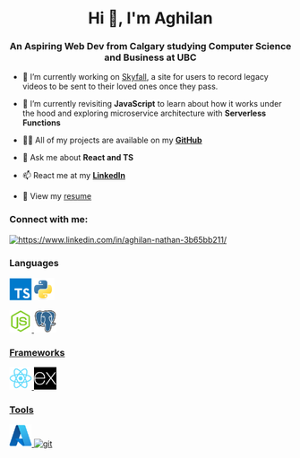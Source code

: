 <h1 align="center">Hi 👋, I'm Aghilan</h1>
<h3 align="center">An Aspiring Web Dev from Calgary studying Computer Science and Business at UBC</h3>

- 🔭 I’m currently working on [Skyfall](https://github.com/aghilann/Skyfall), a site for users to record legacy videos to be sent to their loved ones once they pass. 

- 🌱 I’m currently revisiting **JavaScript** to learn about how it works under the hood and exploring microservice architecture with **Serverless Functions**

- 👨‍💻 All of my projects are available on my **[GitHub](https://github.com/aghilann/)**
- 💬 Ask me about **React and TS**

- 📫 React me at my **[LinkedIn](https://www.linkedin.com/in/aghilan-nathan-3b65bb211/)**

- 📄 View my [resume](https://github.com/aghilann/v4/blob/main/static/Aghilan's%20Resume.pdf)

<h3 align="left">Connect with me:</h3>
<p align="left">
<a href="https://linkedin.com/in/https://www.linkedin.com/in/aghilan-nathan-3b65bb211/" target="blank"><img align="center" src="https://raw.githubusercontent.com/rahuldkjain/github-profile-readme-generator/master/src/images/icons/Social/linked-in-alt.svg" alt="https://www.linkedin.com/in/aghilan-nathan-3b65bb211/" height="30" width="40" /></a>
</p>

<h3 align="left">Languages</h3>
<p align="left">




<img src="https://raw.githubusercontent.com/devicons/devicon/master/icons/typescript/typescript-original.svg" alt="typescript" width="40" height="40"/><img src="https://raw.githubusercontent.com/devicons/devicon/master/icons/python/python-original.svg" alt="python" width="40" height="40"/> </a> <a href="https://git-scm.com/" target="_blank" rel="noreferrer">
  
  <img src="https://github.com/devicons/devicon/blob/master/icons/nodejs/nodejs-original.svg" alt="typescript" width="40" height="40"/>
  
  <img src="https://github.com/devicons/devicon/blob/master/icons/postgresql/postgresql-original.svg" alt="typescript" width="40" height="40"/>
  
  <h3 align="left">Frameworks</h3>
<p align="left">
  <img src="https://github.com/devicons/devicon/blob/master/icons/react/react-original.svg" alt="react" width="40" height="40"/>
  <img style="-webkit-filter: invert(1);filter: invert(1);" src="https://github.com/devicons/devicon/blob/master/icons/express/express-original.svg" alt="react" width="40" height="40"/>
  <h3 align="left">Tools</h3>
<p align="left">
  <img src="https://github.com/devicons/devicon/blob/master/icons/azure/azure-original.svg" alt="react" width="40" height="40"/>
  <img src="https://www.vectorlogo.zone/logos/git-scm/git-scm-icon.svg" alt="git" width="40" height="40"/>
</p>
